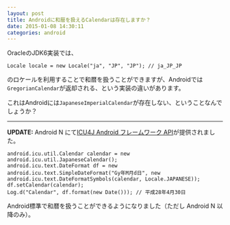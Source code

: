 ```yaml
---
layout: post
title: Androidに和暦を扱えるCalendarは存在しますか？
date: 2015-01-08 14:30:11
categories: android
---
```

<!-- {% raw %} -->
<p>OracleのJDK6実装では、</p>

<pre><code>Locale locale = new Locale("ja", "JP", "JP"); // ja_JP_JP
</code></pre>

<p>のロケールを利用することで和暦を扱うことができますが、Androidでは<code>GregorianCalendar</code>が返却される、という実装の違いがあります。</p>

<p>これはAndroidには<code>JapaneseImperialCalendar</code>が存在しない、ということなんでしょうか？</p>

<hr>

<p><strong>UPDATE:</strong> Android N にて<a href="http://developer.android.com/intl/ja/preview/features/icu4j-framework.html" rel="nofollow">ICU4J Android フレームワーク API</a>が提供されました。</p>

<pre><code>android.icu.util.Calendar calendar = new android.icu.util.JapaneseCalendar();
android.icu.text.DateFormat df = new android.icu.text.SimpleDateFormat("Gy年M月d日", new android.icu.text.DateFormatSymbols(calendar, Locale.JAPANESE));
df.setCalendar(calendar);
Log.d("Calendar", df.format(new Date())); // 平成28年4月30日
</code></pre>

<p>Android標準で和暦を扱うことができるようになりました（ただし Android N 以降のみ）。</p>
<!-- {% endraw %} -->
